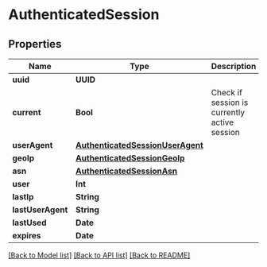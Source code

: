 # AuthenticatedSession

## Properties
Name | Type | Description | Notes
------------ | ------------- | ------------- | -------------
**uuid** | **UUID** |  | [optional] 
**current** | **Bool** | Check if session is currently active session | [readonly] 
**userAgent** | [**AuthenticatedSessionUserAgent**](AuthenticatedSessionUserAgent.md) |  | 
**geoIp** | [**AuthenticatedSessionGeoIp**](AuthenticatedSessionGeoIp.md) |  | 
**asn** | [**AuthenticatedSessionAsn**](AuthenticatedSessionAsn.md) |  | 
**user** | **Int** |  | 
**lastIp** | **String** |  | [readonly] 
**lastUserAgent** | **String** |  | [readonly] 
**lastUsed** | **Date** |  | [readonly] 
**expires** | **Date** |  | [readonly] 

[[Back to Model list]](../README.md#documentation-for-models) [[Back to API list]](../README.md#documentation-for-api-endpoints) [[Back to README]](../README.md)


